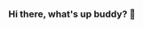 ### Hi there, what's up buddy? 👋

<!--
**rSparsh/rSparsh** is a ✨ _special_ ✨ repository because its `README.md` (this file) appears on your GitHub profile.

Here are some ideas to get you started:

- 🔭 I’m currently working on ... Network Security tools.
- 🌱 I’m currently exploring JS.
- 🧔 Technical Analyst and tech-blogger of (http://blog.owaspvit.com/) 
- 🤓 Quiz manniac...Let's have 1-1
- 📫 To chatter anything, connect on Discord (Sparsh Raj #3781)
- 😄 Pronouns: ... he/his/him
- ⚡ Fun fact: ... you can laugh at my lame jokes.

